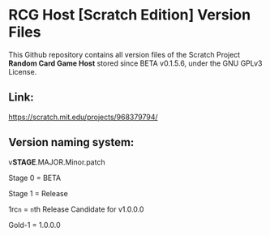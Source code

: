 # RCG Host [Scratch Edition] Version Files

This Github repository contains all version files of the Scratch Project **Random Card Game Host** stored since BETA v0.1.5.6, under the GNU GPLv3 License. 

## Link:

https://scratch.mit.edu/projects/968379794/

## Version naming system:

v**STAGE**.MAJOR.Minor.patch

Stage 0 = BETA

Stage 1 = Release

1rc`n` = `n`th Release Candidate for v1.0.0.0

Gold-1 = 1.0.0.0
